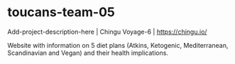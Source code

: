 # toucans-team-05
Add-project-description-here | Chingu Voyage-6 | https://chingu.io/

Website with information on 5 diet plans (Atkins, Ketogenic, Mediterranean, Scandinavian and Vegan) and their health implications.
